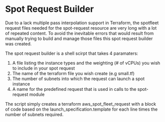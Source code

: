 # Spot Request Builder

Due to a lack multiple pass interpolation support in Terraform, the spotfleet request files needed for the spot-request resource are very long with a lot of repeated content.
To avoid the inevitable errors that would result from manually trying to build and manage those files this spot request builder was created.

The spot request builder is a shell scirpt that takes 4 paramaters:
 
 1. A file listing the instance types and the weighting (# of vCPUs) you wish to include in your spot request
 2. The name of the terraform file you wish create (e.g  small.tf) 
 3. The number of subnets into which the request can launch a spot instance 
 4. A name for the predefined request that is used in calls to the spot-request module
 
 The script simply creates a terraform aws_spot_fleet_request with a block of code based on the launch_specification.template for each line times the number of subnets required.

